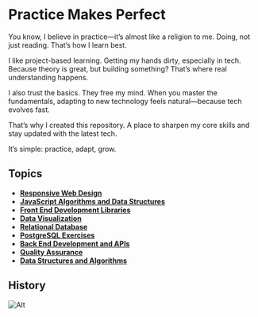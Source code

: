 # Practice Makes Perfect

You know, I believe in practice—it’s almost like a religion to me. Doing, not just reading. That’s how I learn best.

I like project-based learning. Getting my hands dirty, especially in tech. Because theory is great, but building something? That’s where real understanding happens.

I also trust the basics. They free my mind. When you master the fundamentals, adapting to new technology feels natural—because tech evolves fast.

That’s why I created this repository. A place to sharpen my core skills and stay updated with the latest tech.

It’s simple: practice, adapt, grow.

## Topics

- [**Responsive Web Design**](/freecodecamp-responsive-web-design/)
- [**JavaScript Algorithms and Data Structures**](/freecodecamp-javascript-algorithms-and-data-structures/)
- [**Front End Development Libraries**](/freecodecamp-front-end-development-libraries/)
- [**Data Visualization**](/freecodecamp-data-visualization/)
- [**Relational Database**](/freecodecamp-relational-database/)
- [**PostgreSQL Exercises**](/database-postgresql-exercises/)
- [**Back End Development and APIs**](/freecodecamp-back-end-development-and-apis/)
- [**Quality Assurance**](/freecodecamp-quality-assurance/)
- [**Data Structures and Algorithms**](/freecodecamp-coding-interview-prep/)

## History

![Alt](https://repobeats.axiom.co/api/embed/096d8610fcd82ce6aa1cb1f7969c4182f2021c99.svg 'Practice Makes Perfect Analytics')
